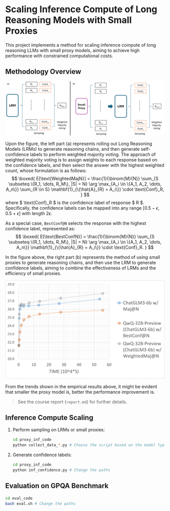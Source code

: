 # Scaling Inference Compute of Long Reasoning Models with Small Proxies

This project implements a method for scaling inference compute of long reasoning LLMs with small proxy models, aiming to achieve high performance with constrained computational costs. 

## Methodology Overview

![method](./method.png)

Upon the figure, the left part (a) represents rolling out Long Reasoning Models (LRMs) to generate reasoning chains, and then generate self-confidence labels to perform weighted majority voting. The approach of weighted majority voting is to assign weights to each response based on the confidence labels, and then select the answer with the highest weighted count, whose formulation is as follows:
$$
\boxed{
E[\text{WeightedMajN}] = \frac{1}{\binom{M}{N}} \sum_{S \subseteq \{R_1, \dots, R_M\}, |S| = N} \arg \max_{A_i \in \{A_1, A_2, \dots, A_n\}} \sum_{R \in S} \mathbf{1}_{\{\hat{A}_{R} = A_i\}} \cdot \text{Conf}_R,
}
$$
where $ \text{Conf}_R $ is the confidence label of response $ R $. Specifically, the confidence labels can be mapped into any range $[0.5-\epsilon, 0.5+\epsilon]$ with length $2\epsilon$.

As a special case, `BestConf@N` selects the response with the highest confidence label, represented as:
$$
\boxed{
E[\text{BestConfN}] = \frac{1}{\binom{M}{N}} \sum_{S \subseteq \{R_1, \dots, R_M\}, |S| = N} \arg \max_{A_i \in \{A_1, A_2, \dots, A_n\}} \mathbf{1}_{\{\hat{A}_{R} = A_i\}} \cdot \text{Conf}_R.
}
$$

In the figure above, the right part (b) represents the method of using small proxies to generate reasoning chains, and then use the LRM to generate confidence labels, aiming to combine the effectiveness of LRMs and the efficiency of small proxies.

![perf-time-2](./perf_2.png)

From the trends shown in the empirical results above, it might be evident that smaller the proxy model is, better the performance improvement is.

> See the course report (`report.md`) for further details.

## Inference Compute Scaling

1. Perform sampling on LRMs or small proxies:

    ```bash
    cd proxy_inf_code
    python collect_data_*.py # Choose the script based on the model type and change the paths
    ```

2. Generate confidence labels:

    ```bash
    cd proxy_inf_code
    python inf_confidence.py # Change the paths
    ```

## Evaluation on GPQA Benchmark

```bash
cd eval_code
bash eval.sh # Change the paths
```
